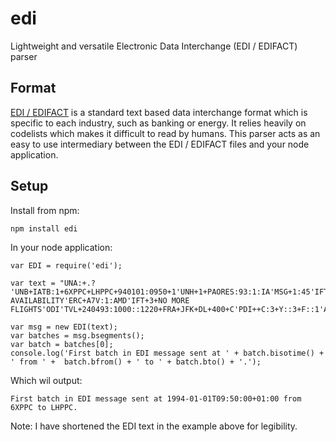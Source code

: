 edi
========

Lightweight and versatile Electronic Data Interchange (EDI / EDIFACT) parser

## Format

[EDI / EDIFACT](https://en.wikipedia.org/wiki/EDIFACT) is a standard text based data interchange format which is specific to each industry, such as banking or energy. It relies heavily on codelists which makes it difficult to read by humans. This parser acts as an easy to use intermediary between the EDI / EDIFACT files and your node application.

## Setup

Install from npm:

```
npm install edi
```

In your node application:

```
var EDI = require('edi');

var text = "UNA:+.? 'UNB+IATB:1+6XPPC+LHPPC+940101:0950+1'UNH+1+PAORES:93:1:IA'MSG+1:45'IFT+3+XYZCOMPANY AVAILABILITY'ERC+A7V:1:AMD'IFT+3+NO MORE FLIGHTS'ODI'TVL+240493:1000::1220+FRA+JFK+DL+400+C'PDI++C:3+Y::3+F::1'APD+74C:0:::6++++++6X'TVL+240493:1740::2030+JFK+MIA+DL+081+C'PDI++C:4'APD+EM2:0:1630::6+++++++DA'UNT+13+1'UNZ+1+1'";

var msg = new EDI(text);
var batches = msg.bsegments();
var batch = batches[0];
console.log('First batch in EDI message sent at ' + batch.bisotime() + ' from ' +  batch.bfrom() + ' to ' + batch.bto() + '.');

```

Which wil output:

	First batch in EDI message sent at 1994-01-01T09:50:00+01:00 from 6XPPC to LHPPC.

Note: I have shortened the EDI text in the example above for legibility.
